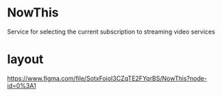 # NowThis
Service for selecting the current subscription to streaming video services
# layout
https://www.figma.com/file/SotxFoioI3CZqTE2FYqrBS/NowThis?node-id=0%3A1
